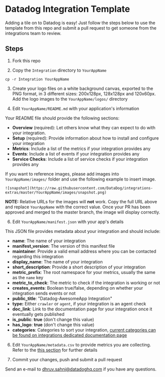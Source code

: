 # Datadog Integration Template

Adding a tile on to Datadog is easy! Just follow the steps below to use the template from this repo and submit a pull request to get someone from the integrations team to review.

## Steps

1. Fork this repo

2. Copy the `Integration` directory to `YourAppName`

  `cp -r Integration YourAppName`

3. Create your logo files on a white background canvas, exported to the PNG format, in 3 different sizes: 200x128px, 128x128px and 120x60px. Add the logo images to the  `YourAppName/logos/` directory

5. Edit `YourAppName/README.md` with your application's information

  Your README file should provide the following sections:

  - **Overview** (required): Let others know what they can expect to do with your integration.
  - **Setup** (required): Provide information about how to install and configure your integration
  - **Metrics**: Include a list of the metrics if your integration provides any
  - **Events**: Include a list of events if your integration provides any
  - **Service Checks**: Include a list of service checks if your integration provides any

  If you want to reference images, please add images into `YourAppName/images/` folder and use the following example to insert image.

  ```
  ![snapshot](https://raw.githubusercontent.com/DataDog/integrations-extras/master/YourAppName/images/snapshot.png)
  ```
  **NOTE:** Relative URLs for the images will **not** work. Copy the full URL above and replace `YourAppName` with the correct value. Once your PR has been approved and merged to the master branch, the image will display correctly.

6. Edit `YourAppName/manifest.json` with your app's details

  This JSON file provides metadata about your integration and should include:

  - **name**: The name of your integration
  - **manifest_version**: The version of this manifest file
  - **maintainer**: Provide a valid email address where you can be contacted regarding this integration
  - **display_name**: The name of your integration
  - **short_description**: Provide a short description of your integration  
  - **metric_prefix**: The root namespace for your metrics, usually the same as the `name` key
  - **metric_to_check**: The metric to check if the integration is working or not
  - **creates_events**: Boolean true/false, depending on whether your integration sends events or not
  - **public_title**: "Datadog-AwesomeApp Integration"
  - **type:** Either `crawler` or `agent`, if your integration is an agent check
  - **doc_link**: Link to the documentation page for your integration once it eventually gets published
  - **is_public**: **true** (don't change this value)
  - **has_logo**: **true** (don't change this value)
  - **categories**: Categories to sort your integration, [current categories can be found on integrations dedicated documentation page](/integrations)

6. Edit `YourAppName/metadata.csv` to provide metrics you are collecting. Refer to the [this section](https://docs.datadoghq.com/developers/integrations/integration_sdk/#metadata-csv) for further details

6. Commit your changes, push and submit a pull request

Send an e-mail to dhruv.sahni@datadoghq.com if you have any questions.
